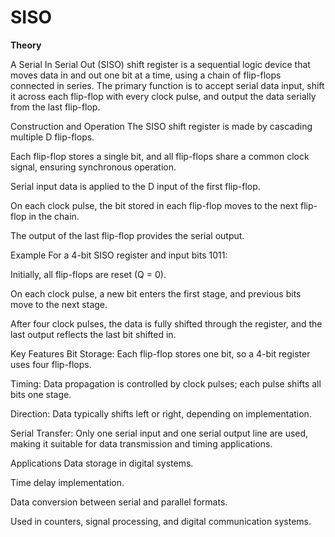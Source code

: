 # SISO

**Theory**

A Serial In Serial Out (SISO) shift register is a sequential logic device that moves data in and out one bit at a time, using a chain of flip-flops connected in series. The primary function is to accept serial data input, shift it across each flip-flop with every clock pulse, and output the data serially from the last flip-flop.​

Construction and Operation
The SISO shift register is made by cascading multiple D flip-flops.

Each flip-flop stores a single bit, and all flip-flops share a common clock signal, ensuring synchronous operation.

Serial input data is applied to the D input of the first flip-flop.

On each clock pulse, the bit stored in each flip-flop moves to the next flip-flop in the chain.

The output of the last flip-flop provides the serial output.

Example
For a 4-bit SISO register and input bits 1011:

Initially, all flip-flops are reset (Q = 0).

On each clock pulse, a new bit enters the first stage, and previous bits move to the next stage.

After four clock pulses, the data is fully shifted through the register, and the last output reflects the last bit shifted in.​

Key Features
Bit Storage: Each flip-flop stores one bit, so a 4-bit register uses four flip-flops.

Timing: Data propagation is controlled by clock pulses; each pulse shifts all bits one stage.

Direction: Data typically shifts left or right, depending on implementation.

Serial Transfer: Only one serial input and one serial output line are used, making it suitable for data transmission and timing applications.​

Applications
Data storage in digital systems.

Time delay implementation.

Data conversion between serial and parallel formats.

Used in counters, signal processing, and digital communication systems.​

